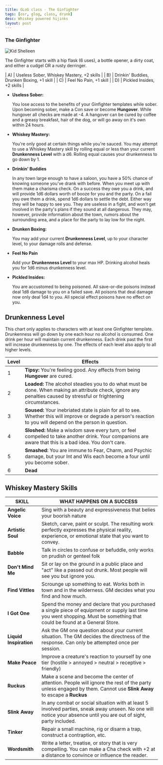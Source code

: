 ```yaml
---
title: GLoG class - The Ginfighter
tags: [osr, glog, class, drunk]
desc: Whiskey powered hijinks
layout: post
---
```


### The Ginfighter
![Kid Shelleen](http://i.imgur.com/4ADprPj.jpg)
<!-- more -->

The Ginfighter starts with a hip flask (6 uses), a bottle opener, a dirty coat, and either a cudgel OR a rusty derringer.

| A) | Useless Sober, Whiskey Mastery, +2 skills |
| B) | Drinkin' Buddies, Drunken Boxing, +1 skill |
| C) | Feel No Pain, +1 skill |
| D) | Pickled Insides, +2 skills |

* **Useless Sober:**

    You lose access to the benefits of your Ginfighter templates while sober.
    Upon becoming sober, make a Con save or become **Hungover**.
    While hungover all checks are made at -4.
    A hangover can be cured by coffee and a greasy breakfast, hair of the dog, or will go away on it's own within 24 hours.

* **Whiskey Mastery:**

    You're only good at certain things while you're sauced.
    You may attempt to use a Whiskey Mastery skill by rolling equal or less than your current **Drunkenness Level** with a d6.
    Rolling equal causes your drunkenness to go down by 1.

* **Drinkin' Buddies**

    In any town large enough to have a saloon, you have a 50% chance of knowing someone you've drank with before.
    When you meet up with them make a charisma check.
    On a success they owe you a drink, and will provide 1d6 dollars worth of booze for you and the party.
    On a fail you owe them a drink, spend 1d6 dollars to settle the debt.
    Either way they will be happy to see you.
    They are useless in a fight, and won't get involved in the party's plans if they sound at all dangerous.
    They may, however, provide information about the town, rumors about the surrounding area, and a place for the party to lay low for the night.

* **Drunken Boxing:**

    You may add your current **Drunkenness Level**, up to your character level, to your damage rolls and defense.

* **Feel No Pain**

    Add your **Drunkenness Level** to your max HP.
    Drinking alcohol heals you for 1d6 minus drunkenness level.

* **Pickled Insides:**

    You are accustomed to being poisoned.
    All save-or-die poisons instead deal 1d8 damage to you on a failed save.
    All poisons that deal damage now only deal 1d4 to you.
    All special effect poisons have no effect on you.

## Drunkenness Level
This chart only applies to characters with at least one Ginfighter template.
Drunkenness will go down by one each hour no alcohol is consumed.
One drink per hour will maintain current drunkenness.
Each drink past the first will increase drunkenness by one.
The effects of each level also apply to all higher levels.

| Level | Effects |
| --- | --- |
| 1 | **Tipsy:** You're feeling good. Any effects from being **Hungover** are cured. |
| 2 | **Loaded:** The alcohol steadies you to do what must be done. When making an attribute check, ignore any penalties caused by stressful or frightening circumstances. |
| 3 | **Soused:** Your inebriated state is plain for all to see. Whether this will improve or degrade a person's reaction to you will depend on the person in question. |
| 4 | **Sloshed:** Make a wisdom save every turn, or feel compelled to take another drink. Your companions are aware that this is a bad idea. You don't care. |
| 5 | **Smashed:** You are immune to Fear, Charm, and Psychic damage, but your Int and Wis each become a four until you become sober. |
| 6 | **Dead** |

## Whiskey Mastery Skills

| SKILL | WHAT HAPPENS ON A SUCCESS |
| --- | --- |
| **Angelic Voice** | Sing with a beauty and expressiveness that belies your boorish nature |
| **Artistic Soul** | Sketch, carve, paint or sculpt. The resulting work perfectly expresses the physical reality, experience, or emotional state that you want to convey. |
| **Babble** | Talk in circles to confuse or befuddle, only works on prudish or genteel folk |
| **Don't Mind Me** | Sit or lay on the ground in a public place and "act" like a passed out drunk. Most people will see you but ignore you. |
| **Find Vittles** | Scrounge up something to eat. Works both in town and in the wilderness. GM decides what you find and how much. |
| **I Got One** | Spend the money and declare that you purchased a single piece of equipment or supply last time you went shopping. Must be something that could be found at a General Store. |
| **Liquid Inspiration** | Ask the GM one question about your current situation. The GM decides the directness of the response. Can only be attempted once per session. |
| **Make Peace** | Improve a creature's reaction to yourself by one tier (hostile > annoyed > neutral > receptive > friendly) |
| **Ruckus** | Make a scene and become the center of attention. People will ignore the rest of the party unless engaged by them. Cannot use **Slink Away** to escape a **Ruckus** |
| **Slink Away** | In any combat or social situation with at least 5 involved parties, sneak away unseen. No one will notice your absence until you are out of sight, party included. |
| **Tinker** | Repair a small machine, rig or disarm a trap, construct a contraption, etc. |
| **Wordsmith** | Write a letter, treatise, or story that is very compelling. You can make a Cha check with +2 at a distance to convince or influence the reader. |

